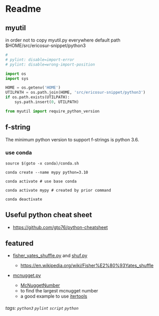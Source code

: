 Readme
======

## myutil

in order not to copy myutil.py everywhere
default path $HOME/src/ericosur-snippet/python3


```python
#
# pylint: disable=import-error
# pylint: disable=wrong-import-position

import os
import sys

HOME = os.getenv('HOME')
UTILPATH = os.path.join(HOME, 'src/ericosur-snippet/python3')
if os.path.exists(UTILPATH):
    sys.path.insert(0, UTILPATH)

from myutil import require_python_version
```


## f-string

The minimum python version to support f-strings is python 3.6.

### use conda

```
source $(goto -x conda)/conda.sh
```


```
conda create --name mypy python=3.10
```

```
conda activate # use base conda

conda activate mypy # created by prior command
```

```
conda deactivate
```


## Useful python cheat sheet

- https://github.com/gto76/python-cheatsheet


## featured

* [fisher_yates_shuffle.py](./fisher_yates_shuffle.py) and [shuf.py](./shuf.py)
  * https://en.wikipedia.org/wiki/Fisher%E2%80%93Yates_shuffle

* [mcnugget.py](./mcnugget.py)
  * [McNuggetNumber](http://mathworld.wolfram.com/McNuggetNumber.html)
  * to find the largest mcnugget number
  * a good example to use [itertools](https://docs.python.org/3.5/library/itertools.html)

###### tags: ```python3``` ```pylint``` ```script``` ```python```
